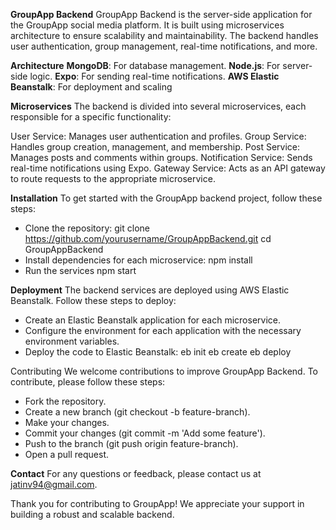 **GroupApp Backend**
GroupApp Backend is the server-side application for the GroupApp social media platform. It is built using microservices architecture to ensure scalability and maintainability. The backend handles user authentication, group management, real-time notifications, and more.

**Architecture**
**MongoDB**: For database management.
**Node.js**: For server-side logic.
**Expo**: For sending real-time notifications.
**AWS Elastic Beanstalk**: For deployment and scaling

**Microservices**
The backend is divided into several microservices, each responsible for a specific functionality:

User Service: Manages user authentication and profiles.
Group Service: Handles group creation, management, and membership.
Post Service: Manages posts and comments within groups.
Notification Service: Sends real-time notifications using Expo.
Gateway Service: Acts as an API gateway to route requests to the appropriate microservice.

**Installation**
To get started with the GroupApp backend project, follow these steps:
* Clone the repository:
git clone https://github.com/yourusername/GroupAppBackend.git
cd GroupAppBackend
* Install dependencies for each microservice:
  npm install
* Run the services
  npm start

**Deployment**
The backend services are deployed using AWS Elastic Beanstalk. Follow these steps to deploy:

* Create an Elastic Beanstalk application for each microservice.
* Configure the environment for each application with the necessary environment variables.
* Deploy the code to Elastic Beanstalk:
eb init
eb create
eb deploy

Contributing
We welcome contributions to improve GroupApp Backend. To contribute, please follow these steps:

* Fork the repository.
* Create a new branch (git checkout -b feature-branch).
* Make your changes.
* Commit your changes (git commit -m 'Add some feature').
* Push to the branch (git push origin feature-branch).
* Open a pull request.

**Contact**
For any questions or feedback, please contact us at jatinv94@gmail.com.

Thank you for contributing to GroupApp! We appreciate your support in building a robust and scalable backend.
